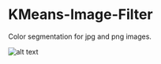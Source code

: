 # KMeans-Image-Filter
Color segmentation for jpg and png images.


![alt text](https://user-images.githubusercontent.com/57909721/80400310-e544b000-88ba-11ea-932c-e5384f3e8943.png)
